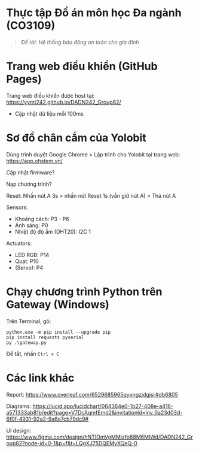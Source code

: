 # Thực tập Đồ án môn học Đa ngành (CO3109)

> *Đề tài: Hệ thống báo động an toàn cho gia đình*

# Trang web điều khiển (GitHub Pages)

Trang web điều khiển được host tại: https://yymt242.github.io/DADN242_Group82/

- Cập nhật dữ liệu mỗi 100ms

# Sơ đồ chân cắm của Yolobit

Dùng trình duyệt Google Chrome > Lập trình cho Yolobit tại trang web: https://app.ohstem.vn/

Cập nhật firmware?

Nạp chương trình?

Reset: Nhấn nút A 3s > nhấn nút Reset 1s (vẫn giữ nút A) > Thả nút A

Sensors:

- Khoảng cách: P3 - P6
- Ánh sáng: P0
- Nhiệt độ độ ẩm (DHT20): I2C 1

Actuators:

- LED RGB: P14
- Quạt: P10
- (Servo): P4

# Chạy chương trình Python trên Gateway (Windows)

Trên Terminal, gõ:

```
python.exe -m pip install --upgrade pip
pip install requests pyserial
py .\gateway.py
```

Để tắt, nhấn `Ctrl + C`

# Các link khác

Report: https://www.overleaf.com/6529685965qyvngzjdgjsr#db6805

Diagrams: https://lucid.app/lucidchart/064364e0-1b27-408e-a416-a571333ab81b/edit?page=V7DcAqmfEmd2&invitationId=inv_0a23d03d-6f0f-4931-92a2-9a6e7cb79dc9#

UI design: https://www.figma.com/design/hNTIOmVgMMizfo88M6MIWd/DADN242_Group82?node-id=0-1&p=f&t=LQgXJ75DQEMyXQeQ-0 
